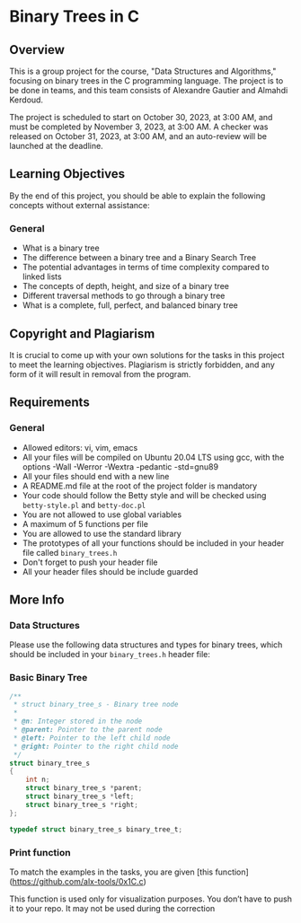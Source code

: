 # Binary Trees in C

## Overview

This is a group project for the course, "Data Structures and Algorithms," focusing on binary trees in the C programming language. The project is to be done in teams, and this team consists of Alexandre Gautier and Almahdi Kerdoud.

The project is scheduled to start on October 30, 2023, at 3:00 AM, and must be completed by November 3, 2023, at 3:00 AM. A checker was released on October 31, 2023, at 3:00 AM, and an auto-review will be launched at the deadline.


## Learning Objectives

By the end of this project, you should be able to explain the following concepts without external assistance:

### General

- What is a binary tree
- The difference between a binary tree and a Binary Search Tree
- The potential advantages in terms of time complexity compared to linked lists
- The concepts of depth, height, and size of a binary tree
- Different traversal methods to go through a binary tree
- What is a complete, full, perfect, and balanced binary tree

## Copyright and Plagiarism

It is crucial to come up with your own solutions for the tasks in this project to meet the learning objectives. Plagiarism is strictly forbidden, and any form of it will result in removal from the program.

## Requirements

### General

- Allowed editors: vi, vim, emacs
- All your files will be compiled on Ubuntu 20.04 LTS using gcc, with the options -Wall -Werror -Wextra -pedantic -std=gnu89
- All your files should end with a new line
- A README.md file at the root of the project folder is mandatory
- Your code should follow the Betty style and will be checked using `betty-style.pl` and `betty-doc.pl`
- You are not allowed to use global variables
- A maximum of 5 functions per file
- You are allowed to use the standard library
- The prototypes of all your functions should be included in your header file called `binary_trees.h`
- Don't forget to push your header file
- All your header files should be include guarded

## More Info

### Data Structures

Please use the following data structures and types for binary trees, which should be included in your `binary_trees.h` header file:

### Basic Binary Tree

```c
/**
 * struct binary_tree_s - Binary tree node
 *
 * @n: Integer stored in the node
 * @parent: Pointer to the parent node
 * @left: Pointer to the left child node
 * @right: Pointer to the right child node
 */
struct binary_tree_s
{
    int n;
    struct binary_tree_s *parent;
    struct binary_tree_s *left;
    struct binary_tree_s *right;
};

typedef struct binary_tree_s binary_tree_t;
```

### Print function
To match the examples in the tasks, you are given [this function] (https://github.com/alx-tools/0x1C.c)

This function is used only for visualization purposes. You don’t have to push it to your repo. It may not be used during the correction

